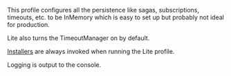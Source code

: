 This profile configures all the persistence like sagas, subscriptions, timeouts, etc. to be InMemory which is easy to set up but probably not ideal for production.

Lite also turns the TimeoutManager on by default.

[Installers](/nservicebus/operations/installers.md) are always invoked when running the Lite profile.

Logging is output to the console.